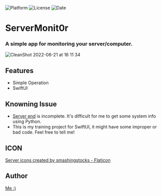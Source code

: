![Platform](https://img.shields.io/badge/platform-iOS-orange)
![License](https://img.shields.io/github/license/allen870619/ServerMonit0r?style=flat)
![Date](https://img.shields.io/github/last-commit/allen870619/ServerMonit0r?style=flat)
# ServerMonit0r
### A simple app for monitoring your server/computer.
![CleanShot 2022-06-21 at 16 11 34](https://user-images.githubusercontent.com/32888552/174751133-019d2dd2-bff9-4761-b872-5b9368c8ad4f.png)

## Features
* Simple Operation
* SwiftUI

## Knowning Issue
* [Server end](https://github.com/allen870619/ServerMonit0r-server) is incomplete. It's difficult for me to get some system info using Python.
* This is my training project for SwiftUI, it might have some improper or bad code. Feel free to tell me!

## ICON
<a href="https://www.flaticon.com/free-icons/server" title="server icons">Server icons created by smashingstocks - Flaticon</a>

## Author
[Me :)](https://github.com/allen870619)
